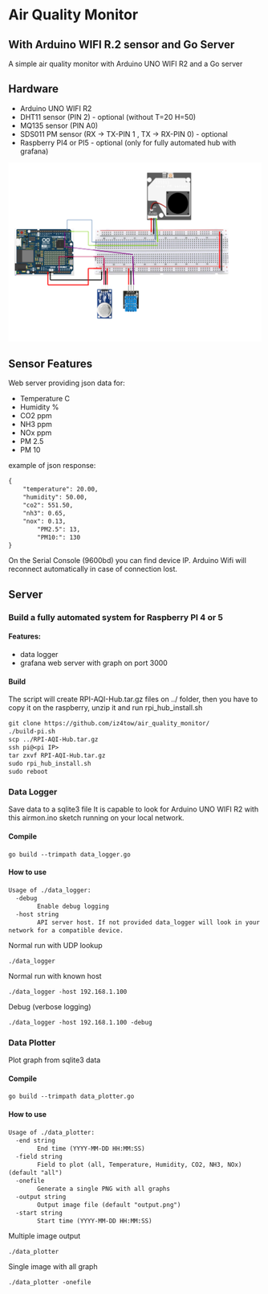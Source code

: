 # Air Quality Monitor
## With Arduino WIFI R.2 sensor and Go Server
A simple air quality monitor with Arduino UNO WIFI R2 and a Go server

## Hardware
- Arduino UNO WIFI R2
- DHT11 sensor (PIN 2) - optional (without T=20 H=50)
- MQ135 sensor (PIN A0)
- SDS011 PM sensor (RX -> TX-PIN 1 , TX -> RX-PIN 0) - optional
- Raspberry PI4 or PI5 - optional (only for fully automated hub with grafana)

![Alt text](./airmon.png)

## Sensor Features
Web server providing json data for:
- Temperature C
- Humidity %
- CO2 ppm
- NH3 ppm
- NOx ppm
- PM 2.5
- PM 10

example of json response:
```
{
	"temperature": 20.00,
	"humidity": 50.00,
	"co2": 551.50,
	"nh3": 0.65,
	"nox": 0.13,
        "PM2.5": 13,
        "PM10:": 130
}
```
On the Serial Console (9600bd) you can find device IP.
Arduino Wifi will reconnect automatically in case of connection lost.

## Server
### Build a fully automated system for Raspberry PI 4 or 5
#### Features:
- data logger
- grafana web server with graph on port 3000

#### Build
The script will create RPI-AQI-Hub.tar.gz files on ../ folder, then you have to copy it on the raspberry, unzip it and run rpi_hub_install.sh
```
git clone https://github.com/iz4tow/air_quality_monitor/
./build-pi.sh
scp ../RPI-AQI-Hub.tar.gz
ssh pi@<pi IP>
tar zxvf RPI-AQI-Hub.tar.gz
sudo rpi_hub_install.sh
sudo reboot
```

### Data Logger
Save data to a sqlite3 file
It is capable to look for Arduino UNO WIFI R2 with this airmon.ino sketch running on your local network.

#### Compile
```
go build --trimpath data_logger.go
```

#### How to use
```
Usage of ./data_logger:
  -debug
    	Enable debug logging
  -host string
    	API server host. If not provided data_logger will look in your network for a compatible device.
```
Normal run with UDP lookup
```
./data_logger
```
Normal run with known host
```
./data_logger -host 192.168.1.100
```

Debug (verbose logging)
```
./data_logger -host 192.168.1.100 -debug
```

### Data Plotter
Plot graph from sqlite3 data

#### Compile
```
go build --trimpath data_plotter.go
```

#### How to use
```
Usage of ./data_plotter:
  -end string
    	End time (YYYY-MM-DD HH:MM:SS)
  -field string
    	Field to plot (all, Temperature, Humidity, CO2, NH3, NOx) (default "all")
  -onefile
    	Generate a single PNG with all graphs
  -output string
    	Output image file (default "output.png")
  -start string
    	Start time (YYYY-MM-DD HH:MM:SS)
```

Multiple image output
```
./data_plotter
```

Single image with all graph
```
./data_plotter -onefile
```
